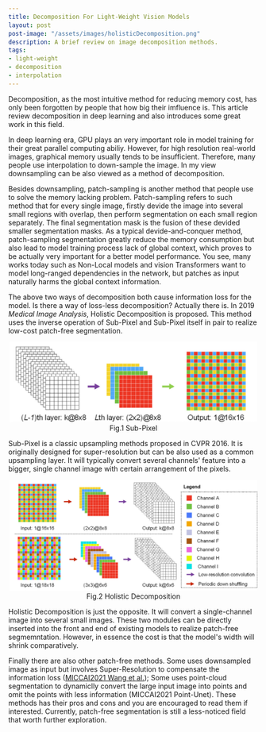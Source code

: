 ```yaml
---
title: Decomposition For Light-Weight Vision Models
layout: post
post-image: "/assets/images/holisticDecomposition.png"
description: A brief review on image decomposition methods.
tags:
- light-weight
- decomposition
- interpolation
---
```


Decomposition, as the most intuitive method for reducing memory cost, has only been forgotten by people that how big their imfluence is. This article review decomposition in deep learning and also introduces some great work in this field.

In deep learning era, GPU plays an very important role in model training for their great parallel computing abiliy. However, for high resolution real-world images, graphical memory usually tends to be insufficient. Therefore, many people use interpolation to down-sample the image. In my view downsampling can be also viewed as a method of decomposition. 

Besides downsampling, patch-sampling is another method that people use to solve the memory lacking problem. Patch-sampling refers to such method that for every single image, firstly devide the image into several small regions with overlap, then perform segmentation on each small region separately. The final segmentation mask is the fusion of these devided smaller segmentation masks. As a typical devide-and-conquer method, patch-sampling segmentation greatly reduce the memory consumption but also lead to model training process lack of global context, which proves to be actually very important for a better model performance. You see, many works today such as Non-Local models and vision Transformers want to model long-ranged dependencies in the network, but patches as input naturally harms the global context information.

The above two ways of decomposition both cause information loss for the model. Is there a way of loss-less decomposition? Actually there is. In 2019 *Medical Image Analysis*, Holistic Decomposition is proposed. This method uses the inverse operation of Sub-Pixel and Sub-Pixel itself in pair to realize low-cost patch-free segmentation. 

<center>
    <img src="/assets/images/subpixel.png" width="500">
    <br>
    Fig.1 Sub-Pixel
</center>

Sub-Pixel is a classic upsampling methods proposed in CVPR 2016. It is originally designed for super-resolution but can be also used as a common upsampling layer. It will typically convert several channels' feature into a bigger, single channel image with certain arrangement of the pixels.

<center>
    <img src="/assets/images/holisticDecomposition.png" width="500">
    <br>
    Fig.2 Holistic Decomposition
</center>

Holistic Decomposition is just the opposite. It will convert a single-channel image into several small images. These two modules can be directly inserted into the front and end of existing models to realize patch-free segmemntation. However, in essence the cost is that the model's width will shrink comparatively.

Finally there are also other patch-free methods. Some uses downsampled image as input but involves Super-Resolution to compensate the information loss ([MICCAI2021 Wang et al.](https://link.springer.com/chapter/10.1007/978-3-030-87193-2_13)); Some uses point-cloud segmentation to dynamiclly convert the large input image into points and omit the points with less information (MICCAI2021 Point-Unet). These methods has their pros and cons and you are encouraged to read them if interested. Currently, patch-free segmentation is still a less-noticed field that worth further exploration.
